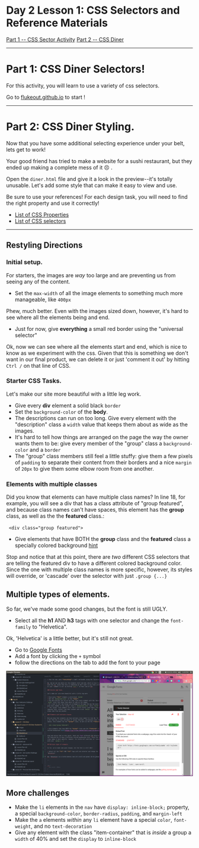 # Day 2 Lesson 1: CSS Selectors and Reference Materials

[Part 1 -- CSS Sector Activity]()
[Part 2 -- CSS Diner ]()

--------------

# Part 1: CSS Diner Selectors!

For this activity, you will learn to use a variety of css selectors.

Go to [flukeout.github.io](https://flukeout.github.io/) to start !


--------------

# Part 2: CSS Diner Styling.

Now that you have some additional selecting experience under your belt, lets get to work!

Your good friend has tried to make a website for a sushi restaurant, but they ended up making a complete mess of it :persevere: .

Open the `diner.html` file and give it a look in the preview--it's totally unusable. Let's add some style that can make it easy to view and use.

Be sure to use your references! For each design task, you will need to find the right property and use it correctly!
+ [List of CSS Properties]()
+ [List of CSS selectors]()

--------------


## Restyling Directions

### Initial setup.

For starters, the images are *way* too large and are preventing us from seeing any of the content.

+ Set the `max-width` of all the image elements to something much more manageable, like `400px`

Phew, much better. Even with the images sized down, however, it's hard to see where all the elements being and end.

+ Just for now, give **everything** a small red border using the "universal selector"

Ok, now we can see where all the elements start and end, which is nice to know as we experiment with the css. Given that this is something we don't want in our final product, we can delete it or just 'comment it out' by hitting `Ctrl /` on that line of CSS.

### Starter CSS Tasks.

Let's make our site more beautiful with a little leg work.

+ Give every **div** element a solid black `border`
+ Set the `background-color` of the **body**.
+ The descriptions can run on too long. Give every element with the "description" class a  `width` value that keeps them about as wide as the images.
+ It's hard to tell how things are arranged on the page the way the owner wants them to be: give every member of the "group" class a `background-color` and a `border`
+  The "group" class members still feel a little stuffy: give them a few pixels of `padding` to separate their content from their borders and a nice `margin`  of `20px` to give them some elbow room from one another.

### Elements with multiple classes

Did you know that elements can have multiple class names? In line 18, for example, you will see a div that has a class attribute of "group featured", and because class names can't have spaces, this element has the **group** class, as well as the the **featured** class.:

` <div class="group featured">`

+ Give elements that have BOTH the **group** class and the **featured** class a specially colored background [hint](https://css-tricks.com/multiple-class-id-selectors/)


Stop and notice that at this point, there are *two* different CSS selectors that are telling the featured div to have a different colored background color. Since the one with multiple class names is more specific, however, its styles will override, or 'cascade' over the selector with just `.group {...}`

## Multiple types of elements.

So far, we've made some good changes, but the font is still UGLY.

+ Select all the **h1** AND **h3** tags with one selector and change the `font-family` to "Helvetica".

Ok, 'Helvetica' is a little better, but it's still not great.
+ Go to [Google Fonts](https://fonts.google.com/)
+ Add a font by clicking the `+` symbol
+ follow the directions on the tab to add the font to your page

![Google Fonts](images/googlefonts.png)

## More challenges
+ Make the `li` elements in the `nav` have `display: inline-block;` property, a special `background-color`,  `border-radius`, `padding`, and `margin-left`
+ Make the `a` elements *within* any `li` element have a special `color`, `font-weight`, and no `text-decoration`
+ Give any element with the class "item-container" that is *inside* a group a `width` of 40% and set the `display` to `inline-block`


<!-- I can keep adding more here.  -->

<!--


img {
  max-width: 400px;
}

div {
  /*border: 3px solid red;*/
}



body {
  background-color: dodgerblue;
}

img {
  border: 3px solid black;
}


p {
  max-width: 400px;
}

.group {
  background-color: red;
  padding: 50px;
  border: 10px solid black;
  margin: 50px;
}

.featured.group {
  background-color: yellow;
}

h1, h3 {
  font-family: helvetica;
}

li {
  display: inline-block;
  /*margin: auto;*/
  background-color: lightgray;
  padding: 10px;
  border-radius: 5px;
  margin-left: 20px;
}

li a {
  color: white;
  text-decoration: none;
  font-weight: bold;
}


.group .item-container{
  width: 40%;
  display: inline-block;
}
.group .item-container {
  /*vertical-align: top;*/
}

.item-container {
  height: 200px;
  overflow-y: auto;
}

/*
box shadow
Last child

*/

-->
